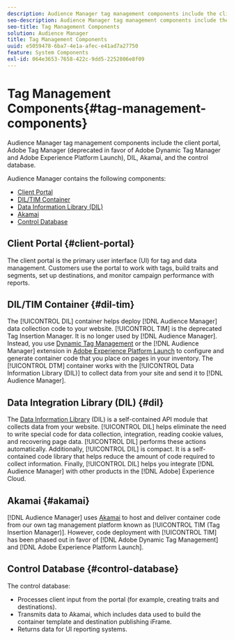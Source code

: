 ```yaml
---
description: Audience Manager tag management components include the client portal, Adobe Tag Manager (deprecated in favor of Adobe Dynamic Tag Manager and Adobe Experience Platform Launch), DIL, Akamai, and the control database.
seo-description: Audience Manager tag management components include the client portal, Adobe Tag Manager (deprecated in favor of Adobe Dynamic Tag Manager and Adobe Experience Platform Launch), DIL, Akamai, and the control database.
seo-title: Tag Management Components
solution: Audience Manager
title: Tag Management Components
uuid: e5059478-6ba7-4e1a-afec-e41ad7a27750
feature: System Components
exl-id: 064e3653-7658-422c-9dd5-2252806e8f09
---
```

# Tag Management Components{#tag-management-components}

Audience Manager tag management components include the client portal, Adobe Tag Manager (deprecated in favor of Adobe Dynamic Tag Manager and Adobe Experience Platform Launch), DIL, Akamai, and the control database.

<!-- 

c_comptag.xml

 -->

Audience Manager contains the following components:

* [Client Portal](../../reference/system-components/components-tag-management.md#client-portal) 
* [DIL/TIM Container](../../reference/system-components/components-tag-management.md#dil-tim) 
* [Data Information Library (DIL)](../../reference/system-components/components-tag-management.md#dil) 
* [Akamai](../../reference/system-components/components-tag-management.md#akamai) 
* [Control Database](../../reference/system-components/components-tag-management.md#control-database)

## Client Portal {#client-portal}

The client portal is the primary user interface (UI) for tag and data management. Customers use the portal to work with tags, build traits and segments, set up destinations, and monitor campaign performance with reports.

## DIL/TIM Container {#dil-tim}

The [!UICONTROL DIL] container helps deploy [!DNL Audience Manager] data collection code to your website. [!UICONTROL TIM] is the deprecated Tag Insertion Manager. It is no longer used by [!DNL Audience Manager]. Instead, you use [Dynamic Tag Management](https://docs.adobe.com/content/help/en/dtm/using/dtm-home.html) or the [!DNL Audience Manager] extension in [Adobe Experience Platform Launch](https://experienceleague.adobe.com/docs/launch/using/extensions-ref/adobe-extension/audience-manager/overview.html) to configure and generate container code that you place on pages in your inventory. The [!UICONTROL DTM] container works with the [!UICONTROL Data Information Library (DIL)] to collect data from your site and send it to [!DNL Audience Manager].

## Data Integration Library (DIL) {#dil}

The [Data Information Library](../../dil/dil-overview.md) (DIL) is a self-contained API module that collects data from your website. [!UICONTROL DIL] helps eliminate the need to write special code for data collection, integration, reading cookie values, and recovering page data. [!UICONTROL DIL] performs these actions automatically. Additionally, [!UICONTROL DIL] is compact. It is a self-contained code library that helps reduce the amount of code required to collect information. Finally, [!UICONTROL DIL] helps you integrate [!DNL Audience Manager] with other products in the [!DNL Adobe] Experience Cloud.

## Akamai {#akamai}

[!DNL Audience Manager] uses [Akamai](https://www.akamai.com/us/en/about/) to host and deliver container code from our own tag management platform known as [!UICONTROL TIM (Tag Insertion Manager)]. However, code deployment with [!UICONTROL TIM] has been phased out in favor of [!DNL Adobe Dynamic Tag Management] and [!DNL Adobe Experience Platform Launch].

## Control Database {#control-database}

The control database:

* Processes client input from the portal (for example, creating traits and destinations). 
* Transmits data to Akamai, which includes data used to build the container template and destination publishing iFrame. 
* Returns data for UI reporting systems.
